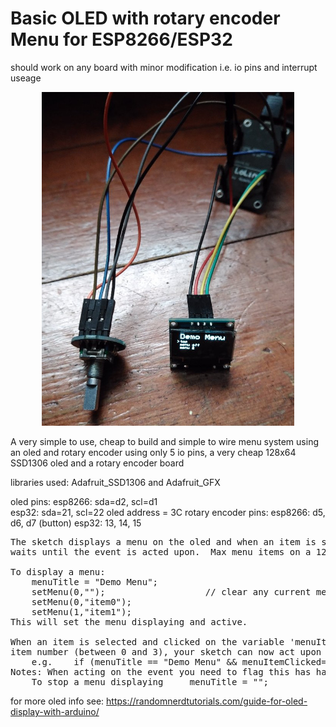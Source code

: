 <h1>Basic OLED with rotary encoder Menu for ESP8266/ESP32</h1>
should work on any board with minor modification   i.e. io pins and interrupt useage
<p align="center"><img src="/images/menu.jpg" width="80%"/></p>

A very simple to use, cheap to build and simple to wire menu system using an oled and rotary encoder
using only 5 io pins, a very cheap 128x64 SSD1306 oled and a rotary encoder board


libraries used: Adafruit_SSD1306 and Adafruit_GFX

 oled pins: esp8266: sda=d2, scl=d1    
              esp32: sda=21, scl=22
 oled address = 3C 
 rotary encoder pins: 
            esp8266: d5, d6, d7 (button)
            esp32: 13, 14, 15

<pre>
The sketch displays a menu on the oled and when an item is selected it sets a flag and 
waits until the event is acted upon.  Max menu items on a 128x64 oled is four.

To display a menu:
    menuTitle = "Demo Menu";   
    setMenu(0,"");                   // clear any current menu items
    setMenu(0,"item0");
    setMenu(1,"item1");
This will set the menu displaying and active.

When an item is selected and clicked on the variable 'menuItemClicked' is set to the menu 
item number (between 0 and 3), your sketch can now act upon this event   
    e.g.    if (menuTitle == "Demo Menu" && menuItemClicked==0) {
Notes: When acting on the event you need to flag this has happened with: menuItemClicked=100;
    To stop a menu displaying     menuTitle = "";
</pre>

for more oled info see: https://randomnerdtutorials.com/guide-for-oled-display-with-arduino/

